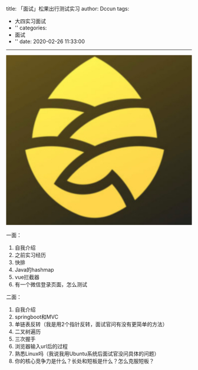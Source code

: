 title: 「面试」松果出行测试实习
author: Dccun
tags:
  - 大四实习面试
  - ''
categories:
  - 面试
  - ''
date: 2020-02-26 11:33:00
---
![upload successful](/images/pasted-126.png) 

<!--more-->

一面：

1. 自我介绍
2. 之前实习经历
3. 快排
4. Java的hashmap
5. vue拦截器
6. 有一个微信登录页面，怎么测试

二面：

1. 自我介绍
2. springboot和MVC
3. 单链表反转（我是用2个指针反转，面试官问有没有更简单的方法）
4. 二叉树遍历
5. 三次握手
6. 浏览器输入url后的过程
7. 熟悉Linux吗（我说我用Ubuntu系统后面试官没问具体的问题）
8. 你的核心竞争力是什么？长处和短板是什么？怎么克服短板？